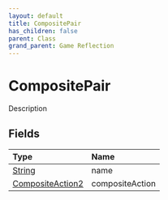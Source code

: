 ```yaml
---
layout: default
title: CompositePair
has_children: false
parent: Class
grand_parent: Game Reflection
---
```

# CompositePair
Description 

## Fields
| Type | Name |
|:-------------|:--------------|
| [String](/game-reflection/components/string.md) | name |
| [CompositeAction2](/game-reflection/components/composite_action2.md) | compositeAction |
